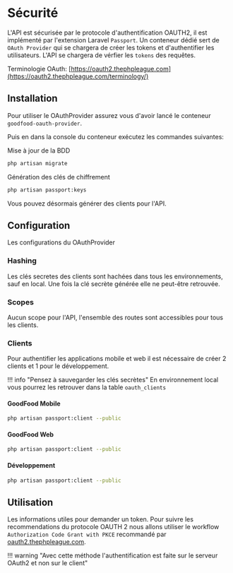 # Sécurité

L'API est sécurisée par le protocole d'authentification OAUTH2, il est implémenté par l'extension Laravel `Passport`. Un conteneur dédié sert de `OAuth Provider` qui se chargera de créer les tokens et d'authentifier les utilisateurs. L'API se chargera de vérfier les `tokens` des requêtes.

Terminologie OAuth: [https://oauth2.thephpleague.com](https://oauth2.thephpleague.com/terminology/)

## Installation

Pour utiliser le OAuthProvider assurez vous d'avoir lancé le conteneur `goodfood-oauth-provider`.

Puis en dans la console du conteneur exécutez les commandes suivantes:

Mise à jour de la BDD

```bash
php artisan migrate
```

Génération des clés de chiffrement

```bash
php artisan passport:keys
```

Vous pouvez désormais générer des clients pour l'API.

## Configuration

Les configurations du OAuthProvider

### Hashing

Les clés secretes des clients sont hachées dans tous les environnements, sauf en local. Une fois la clé secrète générée elle ne peut-être retrouvée.

### Scopes

Aucun scope pour l'API, l'ensemble des routes sont accessibles pour tous les clients.


### Clients 

Pour authentifier les applications mobile et web il est nécessaire de créer 2 clients et 1 pour le développement.

!!! info "Pensez à sauvegarder les clés secrètes"
    En environnement local vous pourrez les retrouver dans la table `oauth_clients`

#### GoodFood Mobile

```bash
php artisan passport:client --public
```

#### GoodFood Web

```bash
php artisan passport:client --public
```

#### Développement

```bash
php artisan passport:client --public
```




## Utilisation

Les informations utiles pour demander un token. Pour suivre les recommendations du protocole OAUTH 2 nous allons utiliser le workflow `Authorization Code Grant with PKCE` recommandé par [oauth2.thephpleague.com](https://oauth2.thephpleague.com/authorization-server/which-grant/).

!!! warning "Avec cette méthode l'authentification est faite sur le serveur OAuth2 et non sur le client"



